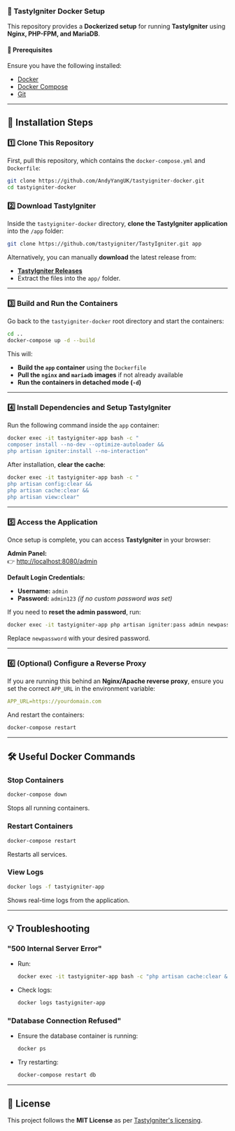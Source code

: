 ### **📌 TastyIgniter Docker Setup**
This repository provides a **Dockerized setup** for running **TastyIgniter** using **Nginx, PHP-FPM, and MariaDB**.

#### **📝 Prerequisites**
Ensure you have the following installed:
- [Docker](https://docs.docker.com/get-docker/)
- [Docker Compose](https://docs.docker.com/compose/install/)
- [Git](https://git-scm.com/)

---

## **🚀 Installation Steps**

### **1️⃣ Clone This Repository**
First, pull this repository, which contains the `docker-compose.yml` and `Dockerfile`:
```bash
git clone https://github.com/AndyYangUK/tastyigniter-docker.git
cd tastyigniter-docker
```

### **2️⃣ Download TastyIgniter**
Inside the `tastyigniter-docker` directory, **clone the TastyIgniter application** into the `/app` folder:
```bash
git clone https://github.com/tastyigniter/TastyIgniter.git app
```

Alternatively, you can manually **download** the latest release from:
- **[TastyIgniter Releases](https://github.com/tastyigniter/TastyIgniter/releases)**  
- Extract the files into the `app/` folder.

---

### **3️⃣ Build and Run the Containers**
Go back to the `tastyigniter-docker` root directory and start the containers:
```bash
cd ..
docker-compose up -d --build
```
This will:
- **Build the `app` container** using the `Dockerfile`
- **Pull the `nginx` and `mariadb` images** if not already available
- **Run the containers in detached mode (`-d`)**

---

### **4️⃣ Install Dependencies and Setup TastyIgniter**
Run the following command inside the `app` container:
```bash
docker exec -it tastyigniter-app bash -c "
composer install --no-dev --optimize-autoloader &&
php artisan igniter:install --no-interaction"
```

After installation, **clear the cache**:
```bash
docker exec -it tastyigniter-app bash -c "
php artisan config:clear &&
php artisan cache:clear &&
php artisan view:clear"
```

---

### **5️⃣ Access the Application**
Once setup is complete, you can access **TastyIgniter** in your browser:

**Admin Panel:**  
👉 [http://localhost:8080/admin](http://localhost:8080/admin)  

**Default Login Credentials:**
- **Username:** `admin`
- **Password:** `admin123` _(if no custom password was set)_

If you need to **reset the admin password**, run:
```bash
docker exec -it tastyigniter-app php artisan igniter:pass admin newpassword
```
Replace `newpassword` with your desired password.

---

### **6️⃣ (Optional) Configure a Reverse Proxy**
If you are running this behind an **Nginx/Apache reverse proxy**, ensure you set the correct `APP_URL` in the environment variable:
```docker-compose.yml
APP_URL=https://yourdomain.com
```
And restart the containers:
```bash
docker-compose restart
```

---

## **🛠️ Useful Docker Commands**
### **Stop Containers**
```bash
docker-compose down
```
Stops all running containers.

### **Restart Containers**
```bash
docker-compose restart
```
Restarts all services.

### **View Logs**
```bash
docker logs -f tastyigniter-app
```
Shows real-time logs from the application.

---

## **💡 Troubleshooting**
### **"500 Internal Server Error"**
- Run:
  ```bash
  docker exec -it tastyigniter-app bash -c "php artisan cache:clear && php artisan config:clear && php artisan view:clear"
  ```
- Check logs:
  ```bash
  docker logs tastyigniter-app
  ```

### **"Database Connection Refused"**
- Ensure the database container is running:
  ```bash
  docker ps
  ```
- Try restarting:
  ```bash
  docker-compose restart db
  ```

---

## **📄 License**
This project follows the **MIT License** as per [TastyIgniter's licensing](https://github.com/tastyigniter/TastyIgniter/blob/master/LICENSE).

